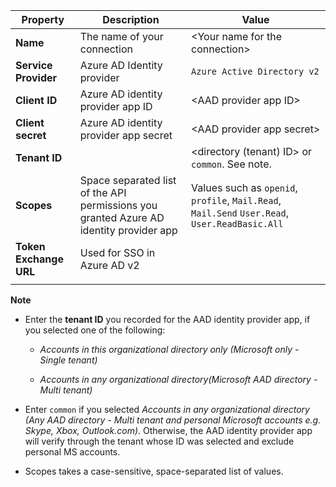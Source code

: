 
<!-- Azure AD v2 settings -->
<!-- Fixed ID -->

| **Property** | **Description** | **Value** |
|---|---|---|
|**Name** | The name of your connection | \<Your name for the connection\> <img width="300px">|
|**Service Provider**| Azure AD Identity provider | `Azure Active Directory v2` |
|**Client ID** | Azure AD identity provider app ID| \<AAD provider app ID\> |
|**Client secret** | Azure AD identity provider app secret| \<AAD provider app secret\> |
|**Tenant ID** | | \<directory (tenant) ID\> or `common`. See note. |
|**Scopes** |Space separated list of the API permissions you granted Azure AD identity provider app| Values such as `openid`, `profile`, `Mail.Read`, `Mail.Send` `User.Read`, `User.ReadBasic.All` |
|**Token Exchange URL** |Used for SSO in Azure AD v2| |
| | |

**Note**

- Enter the **tenant ID** you recorded for the AAD identity provider app, if you selected one of the following:

    - *Accounts in this organizational directory only (Microsoft only - Single tenant)*

    - *Accounts in any organizational directory(Microsoft AAD directory - Multi tenant)*
- Enter `common`  if you selected *Accounts in any organizational directory (Any AAD directory - Multi tenant and personal Microsoft accounts e.g. Skype, Xbox, Outlook.com)*. Otherwise, the AAD identity provider app will verify through the tenant whose ID was selected and exclude personal MS accounts.
- Scopes takes a case-sensitive, space-separated list of values.
